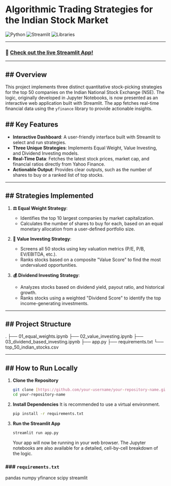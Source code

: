 # Algorithmic Trading Strategies for the Indian Stock Market

![Python](https://img.shields.io/badge/Python-3.x-blue)
![Streamlit](https://img.shields.io/badge/Streamlit-App-red)
![Libraries](https://img.shields.io/badge/Libraries-Pandas%20%7C%20YFinance-green)

---

### 🚀 [**Check out the live Streamlit App!**]([https://your-streamlit-app-url.streamlit.app/](https://financialprojections-vaaz4bfg6apw8rznnxzzq8.streamlit.app/))

---

## ## Overview

This project implements three distinct quantitative stock-picking strategies for the top 50 companies on the Indian National Stock Exchange (NSE). The logic, originally developed in Jupyter Notebooks, is now presented as an interactive web application built with Streamlit. The app fetches real-time financial data using the `yfinance` library to provide actionable insights.

## ## Key Features

* **Interactive Dashboard**: A user-friendly interface built with Streamlit to select and run strategies.
* **Three Unique Strategies**: Implements Equal Weight, Value Investing, and Dividend Investing models.
* **Real-Time Data**: Fetches the latest stock prices, market cap, and financial ratios directly from Yahoo Finance.
* **Actionable Output**: Provides clear outputs, such as the number of shares to buy or a ranked list of top stocks.

---

## ## Strategies Implemented

1.  **⚖️ Equal Weight Strategy**:
    * Identifies the top 10 largest companies by market capitalization.
    * Calculates the number of shares to buy for each, based on an equal monetary allocation from a user-defined portfolio size.

2.  **💎 Value Investing Strategy**:
    * Screens all 50 stocks using key valuation metrics (P/E, P/B, EV/EBITDA, etc.).
    * Ranks stocks based on a composite "Value Score" to find the most undervalued opportunities.

3.  **💰 Dividend Investing Strategy**:
    * Analyzes stocks based on dividend yield, payout ratio, and historical growth.
    * Ranks stocks using a weighted "Dividend Score" to identify the top income-generating investments.

---

## ## Project Structure
.
├── 01_equal_weights.ipynb
├── 02_value_investing.ipynb
├── 03_dividend_based_investing.ipynb
├── app.py
├── requirements.txt
└── top_50_indian_stocks.csv

---
## ## How to Run Locally

1.  **Clone the Repository**
    ```bash
    git clone [https://github.com/your-username/your-repository-name.git](https://github.com/your-username/your-repository-name.git)
    cd your-repository-name
    ```

2.  **Install Dependencies**
    It is recommended to use a virtual environment.
    ```bash
    pip install -r requirements.txt
    ```

3.  **Run the Streamlit App**
    ```bash
    streamlit run app.py
    ```
    Your app will now be running in your web browser. The Jupyter notebooks are also available for a detailed, cell-by-cell breakdown of the logic.

### ### `requirements.txt`
pandas
numpy
yfinance
scipy
streamlit
